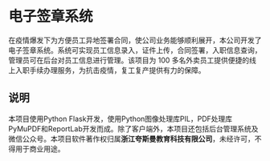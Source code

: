 # 电子签章系统

在疫情爆发下为方便员工异地签署合同，使公司业务能够顺利展开，本公司开发了电子签章系统。系统可实现员工信息录入，证件上传，合同签署，入职信息查询，管理员可在后台对员工信息进行管理。该项目为 100 多名外卖员工提供便捷的线上入职手续办理服务，为抗击疫情，复工复产提供有力的保障。

## 说明

本项目使用Python Flask开发，使用Python图像处理库PIL，PDF处理库PyMuPDF和ReportLab开发而成。除了客户端外，本项目还包括后台管理系统及微信公众号。本项目软件著作权归属**浙江夸斯曼教育科技有限公司**，未经许可，不得用于商业用途。
